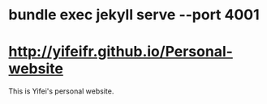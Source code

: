 # bundle exec jekyll serve --port 4001
# http://yifeifr.github.io/Personal-website

This is Yifei's personal website.
